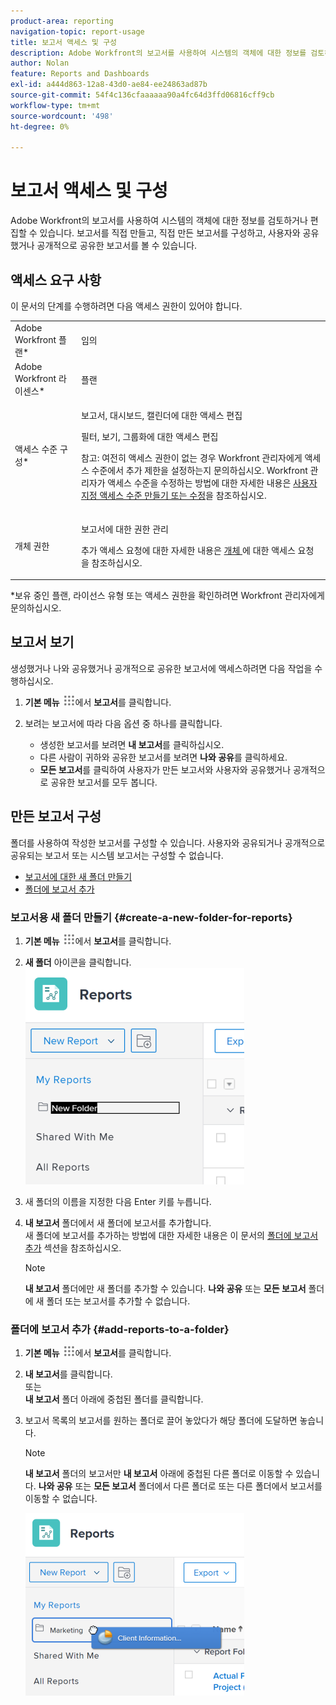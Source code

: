 ```yaml
---
product-area: reporting
navigation-topic: report-usage
title: 보고서 액세스 및 구성
description: Adobe Workfront의 보고서를 사용하여 시스템의 객체에 대한 정보를 검토하거나 편집할 수 있습니다. 보고서를 직접 만들고, 직접 만든 보고서를 구성하고, 사용자와 공유했거나 공개적으로 공유한 보고서를 볼 수 있습니다.
author: Nolan
feature: Reports and Dashboards
exl-id: a444d863-12a8-43d0-ae84-ee24863ad87b
source-git-commit: 54f4c136cfaaaaaa90a4fc64d3ffd06816cff9cb
workflow-type: tm+mt
source-wordcount: '498'
ht-degree: 0%

---
```


# 보고서 액세스 및 구성

Adobe Workfront의 보고서를 사용하여 시스템의 객체에 대한 정보를 검토하거나 편집할 수 있습니다. 보고서를 직접 만들고, 직접 만든 보고서를 구성하고, 사용자와 공유했거나 공개적으로 공유한 보고서를 볼 수 있습니다.

## 액세스 요구 사항

이 문서의 단계를 수행하려면 다음 액세스 권한이 있어야 합니다.

<table style="table-layout:auto"> 
 <col> 
 <col> 
 <tbody> 
  <tr> 
   <td role="rowheader">Adobe Workfront 플랜*</td> 
   <td> <p>임의</p> </td> 
  </tr> 
  <tr> 
   <td role="rowheader">Adobe Workfront 라이센스*</td> 
   <td> <p>플랜 </p> </td> 
  </tr> 
  <tr> 
   <td role="rowheader">액세스 수준 구성*</td> 
   <td> <p>보고서, 대시보드, 캘린더에 대한 액세스 편집</p> <p>필터, 보기, 그룹화에 대한 액세스 편집</p> <p>참고: 여전히 액세스 권한이 없는 경우 Workfront 관리자에게 액세스 수준에서 추가 제한을 설정하는지 문의하십시오. Workfront 관리자가 액세스 수준을 수정하는 방법에 대한 자세한 내용은 <a href="../../../administration-and-setup/add-users/configure-and-grant-access/create-modify-access-levels.md" class="MCXref xref">사용자 지정 액세스 수준 만들기 또는 수정</a>을 참조하십시오.</p> </td> 
  </tr> 
  <tr> 
   <td role="rowheader">개체 권한</td> 
   <td> <p>보고서에 대한 권한 관리</p> <p>추가 액세스 요청에 대한 자세한 내용은 <a href="../../../workfront-basics/grant-and-request-access-to-objects/request-access.md" class="MCXref xref">개체 </a>에 대한 액세스 요청 을 참조하십시오.</p> </td> 
  </tr> 
 </tbody> 
</table>

&#42;보유 중인 플랜, 라이선스 유형 또는 액세스 권한을 확인하려면 Workfront 관리자에게 문의하십시오.

## 보고서 보기

생성했거나 나와 공유했거나 공개적으로 공유한 보고서에 액세스하려면 다음 작업을 수행하십시오.

1. **기본 메뉴** ![](assets/main-menu-icon.png)에서 **보고서**&#x200B;를 클릭합니다.

1. 보려는 보고서에 따라 다음 옵션 중 하나를 클릭합니다.

   * 생성한 보고서를 보려면 **내 보고서**&#x200B;를 클릭하십시오.
   * 다른 사람이 귀하와 공유한 보고서를 보려면 **나와 공유**&#x200B;를 클릭하세요.
   * **모든 보고서**&#x200B;를 클릭하여 사용자가 만든 보고서와 사용자와 공유했거나 공개적으로 공유한 보고서를 모두 봅니다.

## 만든 보고서 구성

폴더를 사용하여 작성한 보고서를 구성할 수 있습니다. 사용자와 공유되거나 공개적으로 공유되는 보고서 또는 시스템 보고서는 구성할 수 없습니다.

* [보고서에 대한 새 폴더 만들기](#create-a-new-folder-for-reports)
* [폴더에 보고서 추가](#add-reports-to-a-folder)

### 보고서용 새 폴더 만들기 {#create-a-new-folder-for-reports}

1. **기본 메뉴** ![](assets/main-menu-icon.png)에서 **보고서**&#x200B;를 클릭합니다.

1. **새 폴더** 아이콘을 클릭합니다.\
   ![](assets/nwe-new-folder-350x346.png)

1. 새 폴더의 이름을 지정한 다음 Enter 키를 누릅니다.
1. **내 보고서** 폴더에서 새 폴더에 보고서를 추가합니다.\
   새 폴더에 보고서를 추가하는 방법에 대한 자세한 내용은 이 문서의 [폴더에 보고서 추가](#add-reports-to-a-folder) 섹션을 참조하십시오.

   >[!NOTE]
   >
   >**내 보고서** 폴더에만 새 폴더를 추가할 수 있습니다. **나와 공유** 또는 **모든 보고서** 폴더에 새 폴더 또는 보고서를 추가할 수 없습니다.

### 폴더에 보고서 추가 {#add-reports-to-a-folder}

1. **기본 메뉴** ![](assets/main-menu-icon.png)에서 **보고서**&#x200B;를 클릭합니다.

1. **내 보고서**&#x200B;를 클릭합니다.\
   또는\
   **내 보고서** 폴더 아래에 중첩된 폴더를 클릭합니다.

1. 보고서 목록의 보고서를 원하는 폴더로 끌어 놓았다가 해당 폴더에 도달하면 놓습니다.

   >[!NOTE]
   >
   >**내 보고서** 폴더의 보고서만 **내 보고서** 아래에 중첩된 다른 폴더로 이동할 수 있습니다. **나와 공유** 또는 **모든 보고서** 폴더에서 다른 폴더로 또는 다른 폴더에서 보고서를 이동할 수 없습니다.

   ![](assets/nwe-drag-report-to-folder-350x292.png)

